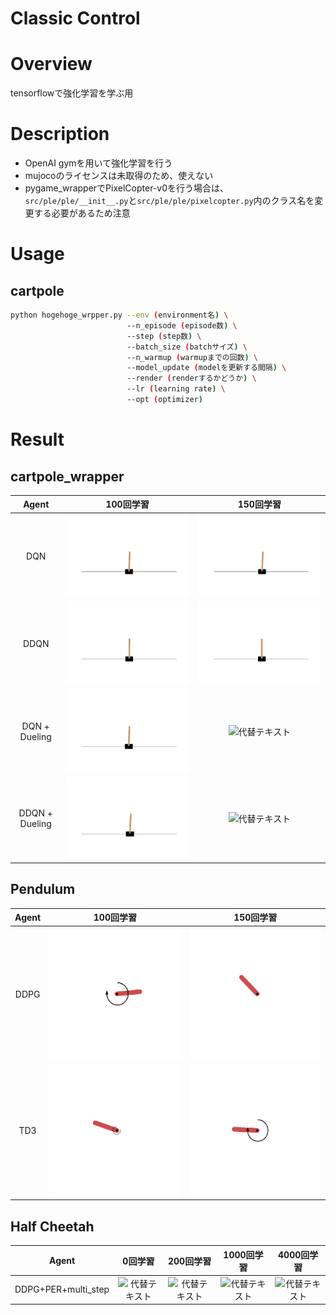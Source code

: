 Classic Control
====

# Overview
tensorflowで強化学習を学ぶ用  

# Description
- OpenAI gymを用いて強化学習を行う
- mujocoのライセンスは未取得のため、使えない
- pygame_wrapperでPixelCopter-v0を行う場合は、```src/ple/ple/__init__.py```と```src/ple/ple/pixelcopter.py```内のクラス名を変更する必要があるため注意

# Usage
## cartpole
```bash
python hogehoge_wrpper.py --env (environment名) \
                          --n_episode (episode数) \
                          --step (step数) \
                          --batch_size (batchサイズ) \
                          --n_warmup (warmupまでの回数) \
                          --model_update (modelを更新する間隔) \
                          --render (renderするかどうか) \
                          --lr (learning rate) \
                          --opt (optimizer)
```

# Result
## cartpole_wrapper
|Agent|100回学習|150回学習|
|:--:|:--:|:--:|
|DQN|![代替テキスト](../../sample_results/rl/cartpole/DQN_100.gif)|![代替テキスト](../../sample_results/rl/cartpole/DQN_150.gif)|
|DDQN|![代替テキスト](../../sample_results/rl/cartpole/DDQN_100.gif)|![代替テキスト](../../sample_results/rl/cartpole/DDQN_150.gif)|
|DQN + Dueling|![代替テキスト](../../sample_results/rl/cartpole/DQN_Duel_100.gif)|![代替テキスト](../../sample_results/rl/cartpole/DQN_Duel_150.gif)|
|DDQN + Dueling|![代替テキスト](../../sample_results/rl/cartpole/DDQN_Duel_100.gif)|![代替テキスト](../../sample_results/rl/cartpole/DDQN_Duel_150.gif)|
## Pendulum
|Agent|100回学習|150回学習|
|:--:|:--:|:--:|
|DDPG|![代替テキスト](../../sample_results/rl/pendulum/DDPG_50.gif)|![代替テキスト](../../sample_results/rl/pendulum/DDPG_100.gif)|
|TD3|![代替テキスト](../../sample_results/rl/pendulum/TD3_50.gif)|![代替テキスト](../../sample_results/rl/pendulum/TD3_100.gif)|

## Half Cheetah
|Agent|0回学習|200回学習|1000回学習|4000回学習
|:--:|:--:|:--:|:--:|:--:|
|DDPG+PER+multi_step|![代替テキスト](../../sample_results/rl/half_cheetah/DDPG_PER_multi_0.gif)|![代替テキスト](../../sample_results/rl/half_cheetah/DDPG_PER_multi_200.gif)|![代替テキスト](../../sample_results/rl/half_cheetah/DDPG_PER_multi_1000.gif)|![代替テキスト](../../sample_results/rl/half_cheetah/DDPG_PER_multi_4000.gif)|